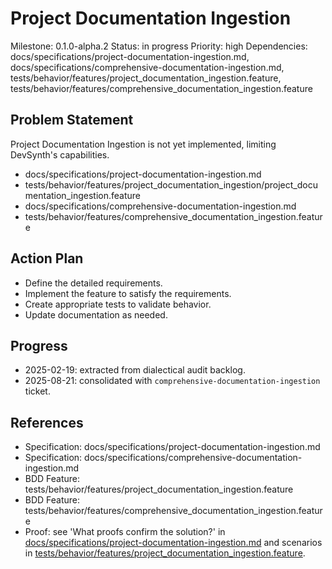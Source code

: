 # Project Documentation Ingestion
Milestone: 0.1.0-alpha.2
Status: in progress
Priority: high
Dependencies: docs/specifications/project-documentation-ingestion.md, docs/specifications/comprehensive-documentation-ingestion.md, tests/behavior/features/project_documentation_ingestion.feature, tests/behavior/features/comprehensive_documentation_ingestion.feature

## Problem Statement
Project Documentation Ingestion is not yet implemented, limiting DevSynth's capabilities.

- docs/specifications/project-documentation-ingestion.md
- tests/behavior/features/project_documentation_ingestion/project_documentation_ingestion.feature
- docs/specifications/comprehensive-documentation-ingestion.md
- tests/behavior/features/comprehensive_documentation_ingestion.feature

## Action Plan
- Define the detailed requirements.
- Implement the feature to satisfy the requirements.
- Create appropriate tests to validate behavior.
- Update documentation as needed.

## Progress
- 2025-02-19: extracted from dialectical audit backlog.
- 2025-08-21: consolidated with `comprehensive-documentation-ingestion` ticket.

## References
- Specification: docs/specifications/project-documentation-ingestion.md
- Specification: docs/specifications/comprehensive-documentation-ingestion.md
- BDD Feature: tests/behavior/features/project_documentation_ingestion.feature
- BDD Feature: tests/behavior/features/comprehensive_documentation_ingestion.feature
- Proof: see 'What proofs confirm the solution?' in [docs/specifications/project-documentation-ingestion.md](../docs/specifications/project-documentation-ingestion.md) and scenarios in [tests/behavior/features/project_documentation_ingestion.feature](../tests/behavior/features/project_documentation_ingestion.feature).
